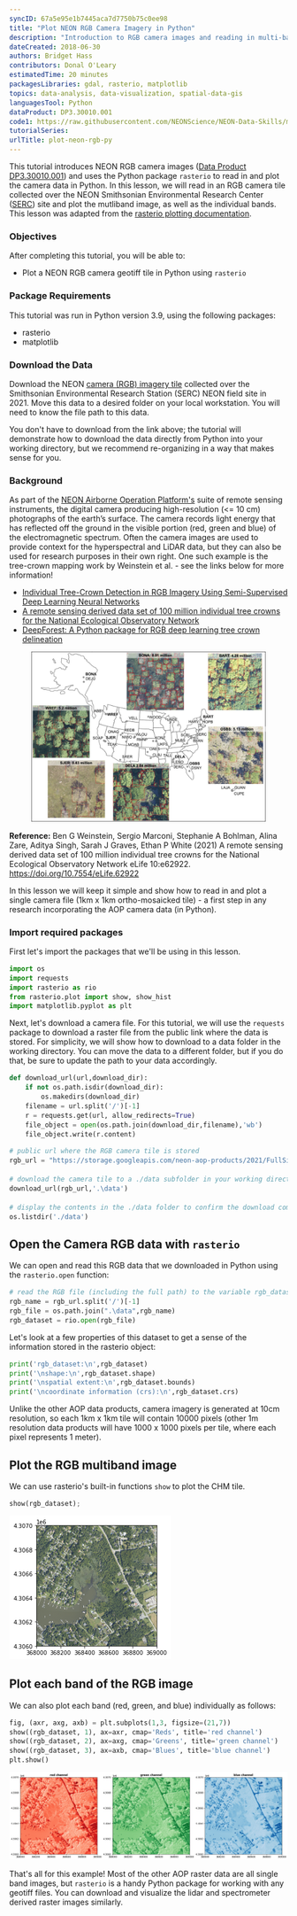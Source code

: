```yaml
---
syncID: 67a5e95e1b7445aca7d7750b75c0ee98
title: "Plot NEON RGB Camera Imagery in Python"
description: "Introduction to RGB camera images and reading in multi-band images in Python with rasterio."
dateCreated: 2018-06-30
authors: Bridget Hass 
contributors: Donal O'Leary
estimatedTime: 20 minutes
packagesLibraries: gdal, rasterio, matplotlib
topics: data-analysis, data-visualization, spatial-data-gis 
languagesTool: Python
dataProduct: DP3.30010.001
code1: https://raw.githubusercontent.com/NEONScience/NEON-Data-Skills/main/tutorials/Python/AOP/RGB-camera/plot-aop-camera/plot-neon-rgb-camera-data.ipynb
tutorialSeries:
urlTitle: plot-neon-rgb-py
---
```


This tutorial introduces NEON RGB camera images (<a href="https://data.neonscience.org/data-products/DP3.30010.001" target="_blank">Data Product DP3.30010.001</a>) and uses the Python package `rasterio` to read in and plot the camera data in Python. In this lesson, we will read in an RGB camera tile collected over the NEON Smithsonian Environmental Research Center (<a href="https://www.neonscience.org/field-sites/serc" target="_blank">SERC</a>) site and plot the mutliband image, as well as the individual bands. This lesson was adapted from the <a href="https://rasterio.readthedocs.io/en/stable/topics/plotting.html" target="_blank">rasterio plotting documentation</a>.

<div id="ds-objectives" markdown="1">

### Objectives

After completing this tutorial, you will be able to: 

* Plot a NEON RGB camera geotiff tile in Python using `rasterio`

### Package Requirements
This tutorial was run in Python version 3.9, using the following packages:

* rasterio
* matplotlib

### Download the Data 

Download the NEON
<a href="https://storage.googleapis.com/neon-aop-products/2021/FullSite/D02/2021_SERC_5/L3/Camera/Mosaic/2021_SERC_5_368000_4306000_image.tif">camera (RGB) imagery tile</a>
collected over the Smithsonian Environmental Research Station (SERC) NEON field site in 2021. Move this data to a desired folder on your local workstation. You will need to know the file path to this data.  

You don't have to download from the link above; the tutorial will demonstrate how to download the data directly from Python into your working directory, but we recommend re-organizing in a way that makes sense for you.

### Background

As part of the 
<a href="https://www.neonscience.org/data-collection/airborne-remote-sensing" target="_blank"> NEON Airborne Operation Platform's</a> 
suite of remote sensing instruments, the digital camera producing high-resolution (<= 10 cm) photographs of the earth’s surface. The camera records light energy that has reflected off the ground in the visible portion (red, green and blue) of the electromagnetic spectrum. Often the camera images are used to provide context for the hyperspectral and LiDAR data, but they can also be used for research purposes in their own right. One such example is the tree-crown mapping work by Weinstein et al. - see the links below for more information!

- <a href="https://www.mdpi.com/2072-4292/11/11/1309" target="_blank">Individual Tree-Crown Detection in RGB Imagery Using Semi-Supervised Deep Learning Neural Networks</a>
- <a href="https://elifesciences.org/articles/62922" target="_blank">A remote sensing derived data set of 100 million individual tree crowns for the National Ecological Observatory Network</a>
- <a href="https://besjournals.onlinelibrary.wiley.com/doi/full/10.1111/2041-210X.13472" target="_blank">DeepForest: A Python package for RGB deep learning tree crown delineation</a>

<figure>
	<a href="https://raw.githubusercontent.com/NEONScience/NEON-Data-Skills/main/graphics/py-figs/plot-neon-rgb-camera-data/tree-crown-paper-fig-2021.jpg">
	<img src="https://raw.githubusercontent.com/NEONScience/NEON-Data-Skills/main/graphics/py-figs/plot-neon-rgb-camera-data/tree-crown-paper-fig-2021.jpg" alt="Locations of 37 NEON sites included in the NEON crowns data set and examples of tree predictions shown with RGB imagery for six sites. (Weinstein et al 2021)"></a>
</figure>

**Reference:** Ben G Weinstein, Sergio Marconi, Stephanie A Bohlman, Alina Zare, Aditya Singh, Sarah J Graves, Ethan P White (2021) A remote sensing derived data set of 100 million individual tree crowns for the National Ecological Observatory Network eLife 10:e62922. https://doi.org/10.7554/eLife.62922

In this lesson we will keep it simple and show how to read in and plot a single camera file (1km x 1km ortho-mosaicked tile) - a first step in any research incorporating the AOP camera data (in Python).

</div>

### Import required packages
First let's import the packages that we'll be using in this lesson.


```python
import os
import requests
import rasterio as rio
from rasterio.plot import show, show_hist
import matplotlib.pyplot as plt
```

Next, let's download a camera file. For this tutorial, we will use the `requests` package to download a raster file from the public link where the data is stored. For simplicity, we will show how to download to a data folder in the working directory. You can move the data to a different folder, but if you do that, be sure to update the path to your data accordingly. 


```python
def download_url(url,download_dir):
    if not os.path.isdir(download_dir):
        os.makedirs(download_dir)
    filename = url.split('/')[-1]
    r = requests.get(url, allow_redirects=True)
    file_object = open(os.path.join(download_dir,filename),'wb')
    file_object.write(r.content)
```


```python
# public url where the RGB camera tile is stored
rgb_url = "https://storage.googleapis.com/neon-aop-products/2021/FullSite/D02/2021_SERC_5/L3/Camera/Mosaic/2021_SERC_5_368000_4306000_image.tif"

# download the camera tile to a ./data subfolder in your working directory
download_url(rgb_url,'.\data')

# display the contents in the ./data folder to confirm the download completed
os.listdir('./data')
```

## Open the Camera RGB data with `rasterio`

We can open and read this RGB data that we downloaded in Python using the ```rasterio.open``` function:


```python
# read the RGB file (including the full path) to the variable rgb_dataset
rgb_name = rgb_url.split('/')[-1]
rgb_file = os.path.join(".\data",rgb_name)
rgb_dataset = rio.open(rgb_file)
```

Let's look at a few properties of this dataset to get a sense of the information stored in the rasterio object:


```python
print('rgb_dataset:\n',rgb_dataset)
print('\nshape:\n',rgb_dataset.shape)
print('\nspatial extent:\n',rgb_dataset.bounds)
print('\ncoordinate information (crs):\n',rgb_dataset.crs)
```

Unlike the other AOP data products, camera imagery is generated at 10cm resolution, so each 1km x 1km tile will contain 10000 pixels (other 1m resolution data products will have 1000 x 1000 pixels per tile, where each pixel represents 1 meter).

## Plot the RGB multiband image

We can use rasterio's built-in functions `show` to plot the CHM tile.


```python
show(rgb_dataset);
```

![png](https://raw.githubusercontent.com/NEONScience/NEON-Data-Skills/main/tutorials/Python/AOP/RGB-camera/plot-aop-camera/plot-neon-rgb-camera-data_files/plot-neon-rgb-camera-data_13_0.png)

## Plot each band of the RGB image 

We can also plot each band (red, green, and blue) individually as follows:


```python
fig, (axr, axg, axb) = plt.subplots(1,3, figsize=(21,7))
show((rgb_dataset, 1), ax=axr, cmap='Reds', title='red channel')
show((rgb_dataset, 2), ax=axg, cmap='Greens', title='green channel')
show((rgb_dataset, 3), ax=axb, cmap='Blues', title='blue channel')
plt.show()
```

![png](https://raw.githubusercontent.com/NEONScience/NEON-Data-Skills/main/tutorials/Python/AOP/RGB-camera/plot-aop-camera/plot-neon-rgb-camera-data_files/plot-neon-rgb-camera-data_15_0.png)

That's all for this example! Most of the other AOP raster data are all single band images, but `rasterio` is a handy Python package for working with any geotiff files. You can download and visualize the lidar and spectrometer derived raster images similarly.
